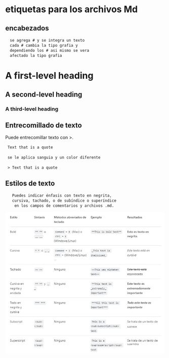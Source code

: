 # etiquetas  para los archivos Md

## encabezados 

      se agrega # y se integra un texto
      cada # cambia la tipo grafia y 
      dependiendo los # asi mismo se vera 
      afectado la tipo grafia

# A first-level heading
## A second-level heading
### A third-level heading


## Entrecomillado de texto
Puede entrecomillar texto con >.

     Text that is a quote

     se le aplica sanguia y un color diferente

     > Text that is a quote

## Estilos de texto

       Puedes indicar énfasis con texto en negrita,
       cursiva, tachado, o de subíndice o superíndice
        en los campos de comentarios y archivos .md.

![.](tabla.JPG)



